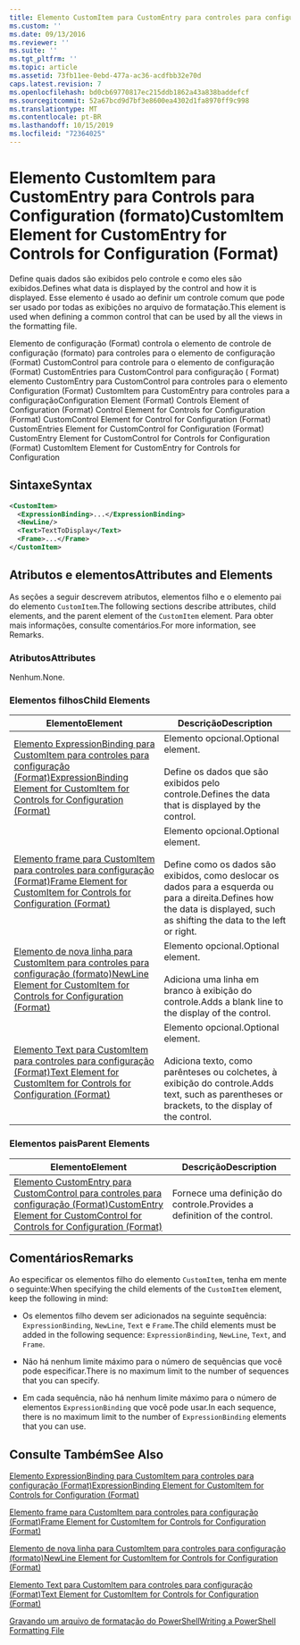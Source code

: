 ```yaml
---
title: Elemento CustomItem para CustomEntry para controles para configuração (Format) | Microsoft Docs
ms.custom: ''
ms.date: 09/13/2016
ms.reviewer: ''
ms.suite: ''
ms.tgt_pltfrm: ''
ms.topic: article
ms.assetid: 73fb11ee-0ebd-477a-ac36-acdfbb32e70d
caps.latest.revision: 7
ms.openlocfilehash: bd0cb69770817ec215ddb1862a43a838baddefcf
ms.sourcegitcommit: 52a67bcd9d7bf3e8600ea4302d1fa8970ff9c998
ms.translationtype: MT
ms.contentlocale: pt-BR
ms.lasthandoff: 10/15/2019
ms.locfileid: "72364025"
---
```

# <a name="customitem-element-for-customentry-for-controls-for-configuration-format"></a><span data-ttu-id="74c80-102">Elemento CustomItem para CustomEntry para Controls para Configuration (formato)</span><span class="sxs-lookup"><span data-stu-id="74c80-102">CustomItem Element for CustomEntry for Controls for Configuration (Format)</span></span>

<span data-ttu-id="74c80-103">Define quais dados são exibidos pelo controle e como eles são exibidos.</span><span class="sxs-lookup"><span data-stu-id="74c80-103">Defines what data is displayed by the control and how it is displayed.</span></span> <span data-ttu-id="74c80-104">Esse elemento é usado ao definir um controle comum que pode ser usado por todas as exibições no arquivo de formatação.</span><span class="sxs-lookup"><span data-stu-id="74c80-104">This element is used when defining a common control that can be used by all the views in the formatting file.</span></span>

<span data-ttu-id="74c80-105">Elemento de configuração (Format) controla o elemento de controle de configuração (formato) para controles para o elemento de configuração (Format) CustomControl para controle para o elemento de configuração (Format) CustomEntries para CustomControl para configuração ( Format) elemento CustomEntry para CustomControl para controles para o elemento Configuration (Format) CustomItem para CustomEntry para controles para a configuração</span><span class="sxs-lookup"><span data-stu-id="74c80-105">Configuration Element (Format) Controls Element of Configuration (Format) Control Element for Controls for Configuration (Format) CustomControl Element for Control for Configuration (Format) CustomEntries Element for CustomControl for Configuration (Format) CustomEntry Element for CustomControl for Controls for Configuration (Format) CustomItem Element for CustomEntry for Controls for Configuration</span></span>

## <a name="syntax"></a><span data-ttu-id="74c80-106">Sintaxe</span><span class="sxs-lookup"><span data-stu-id="74c80-106">Syntax</span></span>

```xml
<CustomItem>
  <ExpressionBinding>...</ExpressionBinding>
  <NewLine/>
  <Text>TextToDisplay</Text>
  <Frame>...</Frame>
</CustomItem>
```

## <a name="attributes-and-elements"></a><span data-ttu-id="74c80-107">Atributos e elementos</span><span class="sxs-lookup"><span data-stu-id="74c80-107">Attributes and Elements</span></span>

<span data-ttu-id="74c80-108">As seções a seguir descrevem atributos, elementos filho e o elemento pai do elemento `CustomItem`.</span><span class="sxs-lookup"><span data-stu-id="74c80-108">The following sections describe attributes, child elements, and the parent element of the `CustomItem` element.</span></span> <span data-ttu-id="74c80-109">Para obter mais informações, consulte comentários.</span><span class="sxs-lookup"><span data-stu-id="74c80-109">For more information, see Remarks.</span></span>

### <a name="attributes"></a><span data-ttu-id="74c80-110">Atributos</span><span class="sxs-lookup"><span data-stu-id="74c80-110">Attributes</span></span>

<span data-ttu-id="74c80-111">Nenhum.</span><span class="sxs-lookup"><span data-stu-id="74c80-111">None.</span></span>

### <a name="child-elements"></a><span data-ttu-id="74c80-112">Elementos filhos</span><span class="sxs-lookup"><span data-stu-id="74c80-112">Child Elements</span></span>

|<span data-ttu-id="74c80-113">Elemento</span><span class="sxs-lookup"><span data-stu-id="74c80-113">Element</span></span>|<span data-ttu-id="74c80-114">Descrição</span><span class="sxs-lookup"><span data-stu-id="74c80-114">Description</span></span>|
|-------------|-----------------|
|[<span data-ttu-id="74c80-115">Elemento ExpressionBinding para CustomItem para controles para configuração (Format)</span><span class="sxs-lookup"><span data-stu-id="74c80-115">ExpressionBinding Element for CustomItem for Controls for Configuration (Format)</span></span>](./expressionbinding-element-for-customitem-for-controls-for-configuration-format.md)|<span data-ttu-id="74c80-116">Elemento opcional.</span><span class="sxs-lookup"><span data-stu-id="74c80-116">Optional element.</span></span><br /><br /> <span data-ttu-id="74c80-117">Define os dados que são exibidos pelo controle.</span><span class="sxs-lookup"><span data-stu-id="74c80-117">Defines the data that is displayed by the control.</span></span>|
|[<span data-ttu-id="74c80-118">Elemento frame para CustomItem para controles para configuração (Format)</span><span class="sxs-lookup"><span data-stu-id="74c80-118">Frame Element for CustomItem for Controls for Configuration (Format)</span></span>](./frame-element-for-customitem-for-controls-for-configuration-format.md)|<span data-ttu-id="74c80-119">Elemento opcional.</span><span class="sxs-lookup"><span data-stu-id="74c80-119">Optional element.</span></span><br /><br /> <span data-ttu-id="74c80-120">Define como os dados são exibidos, como deslocar os dados para a esquerda ou para a direita.</span><span class="sxs-lookup"><span data-stu-id="74c80-120">Defines how the data is displayed, such as shifting the data to the left or right.</span></span>|
|[<span data-ttu-id="74c80-121">Elemento de nova linha para CustomItem para controles para configuração (formato)</span><span class="sxs-lookup"><span data-stu-id="74c80-121">NewLine Element for CustomItem for Controls for Configuration (Format)</span></span>](./newline-element-for-customitem-for-controls-for-configuration-format.md)|<span data-ttu-id="74c80-122">Elemento opcional.</span><span class="sxs-lookup"><span data-stu-id="74c80-122">Optional element.</span></span><br /><br /> <span data-ttu-id="74c80-123">Adiciona uma linha em branco à exibição do controle.</span><span class="sxs-lookup"><span data-stu-id="74c80-123">Adds a blank line to the display of the control.</span></span>|
|[<span data-ttu-id="74c80-124">Elemento Text para CustomItem para controles para configuração (Format)</span><span class="sxs-lookup"><span data-stu-id="74c80-124">Text Element for CustomItem for Controls for Configuration (Format)</span></span>](./text-element-for-customitem-for-controls-for-configuration-format.md)|<span data-ttu-id="74c80-125">Elemento opcional.</span><span class="sxs-lookup"><span data-stu-id="74c80-125">Optional element.</span></span><br /><br /> <span data-ttu-id="74c80-126">Adiciona texto, como parênteses ou colchetes, à exibição do controle.</span><span class="sxs-lookup"><span data-stu-id="74c80-126">Adds text, such as parentheses or brackets, to the display of the control.</span></span>|

### <a name="parent-elements"></a><span data-ttu-id="74c80-127">Elementos pais</span><span class="sxs-lookup"><span data-stu-id="74c80-127">Parent Elements</span></span>

|<span data-ttu-id="74c80-128">Elemento</span><span class="sxs-lookup"><span data-stu-id="74c80-128">Element</span></span>|<span data-ttu-id="74c80-129">Descrição</span><span class="sxs-lookup"><span data-stu-id="74c80-129">Description</span></span>|
|-------------|-----------------|
|[<span data-ttu-id="74c80-130">Elemento CustomEntry para CustomControl para controles para configuração (Format)</span><span class="sxs-lookup"><span data-stu-id="74c80-130">CustomEntry Element for CustomControl for Controls for Configuration (Format)</span></span>](./customentry-element-for-customcontrol-for-controls-for-configuration-format.md)|<span data-ttu-id="74c80-131">Fornece uma definição do controle.</span><span class="sxs-lookup"><span data-stu-id="74c80-131">Provides a definition of the control.</span></span>|

## <a name="remarks"></a><span data-ttu-id="74c80-132">Comentários</span><span class="sxs-lookup"><span data-stu-id="74c80-132">Remarks</span></span>

<span data-ttu-id="74c80-133">Ao especificar os elementos filho do elemento `CustomItem`, tenha em mente o seguinte:</span><span class="sxs-lookup"><span data-stu-id="74c80-133">When specifying the child elements of the `CustomItem` element, keep the following in mind:</span></span>

- <span data-ttu-id="74c80-134">Os elementos filho devem ser adicionados na seguinte sequência: `ExpressionBinding`, `NewLine`, `Text` e `Frame`.</span><span class="sxs-lookup"><span data-stu-id="74c80-134">The child elements must be added in the following sequence: `ExpressionBinding`, `NewLine`, `Text`, and `Frame`.</span></span>

- <span data-ttu-id="74c80-135">Não há nenhum limite máximo para o número de sequências que você pode especificar.</span><span class="sxs-lookup"><span data-stu-id="74c80-135">There is no maximum limit to the number of sequences that you can specify.</span></span>

- <span data-ttu-id="74c80-136">Em cada sequência, não há nenhum limite máximo para o número de elementos `ExpressionBinding` que você pode usar.</span><span class="sxs-lookup"><span data-stu-id="74c80-136">In each sequence, there is no maximum limit to the number of `ExpressionBinding` elements that you can use.</span></span>

## <a name="see-also"></a><span data-ttu-id="74c80-137">Consulte Também</span><span class="sxs-lookup"><span data-stu-id="74c80-137">See Also</span></span>

[<span data-ttu-id="74c80-138">Elemento ExpressionBinding para CustomItem para controles para configuração (Format)</span><span class="sxs-lookup"><span data-stu-id="74c80-138">ExpressionBinding Element for CustomItem for Controls for Configuration (Format)</span></span>](./expressionbinding-element-for-customitem-for-controls-for-configuration-format.md)

[<span data-ttu-id="74c80-139">Elemento frame para CustomItem para controles para configuração (Format)</span><span class="sxs-lookup"><span data-stu-id="74c80-139">Frame Element for CustomItem for Controls for Configuration (Format)</span></span>](./frame-element-for-customitem-for-controls-for-configuration-format.md)

[<span data-ttu-id="74c80-140">Elemento de nova linha para CustomItem para controles para configuração (formato)</span><span class="sxs-lookup"><span data-stu-id="74c80-140">NewLine Element for CustomItem for Controls for Configuration (Format)</span></span>](./newline-element-for-customitem-for-controls-for-configuration-format.md)

[<span data-ttu-id="74c80-141">Elemento Text para CustomItem para controles para configuração (Format)</span><span class="sxs-lookup"><span data-stu-id="74c80-141">Text Element for CustomItem for Controls for Configuration (Format)</span></span>](./text-element-for-customitem-for-controls-for-configuration-format.md)

[<span data-ttu-id="74c80-142">Gravando um arquivo de formatação do PowerShell</span><span class="sxs-lookup"><span data-stu-id="74c80-142">Writing a PowerShell Formatting File</span></span>](./writing-a-powershell-formatting-file.md)
